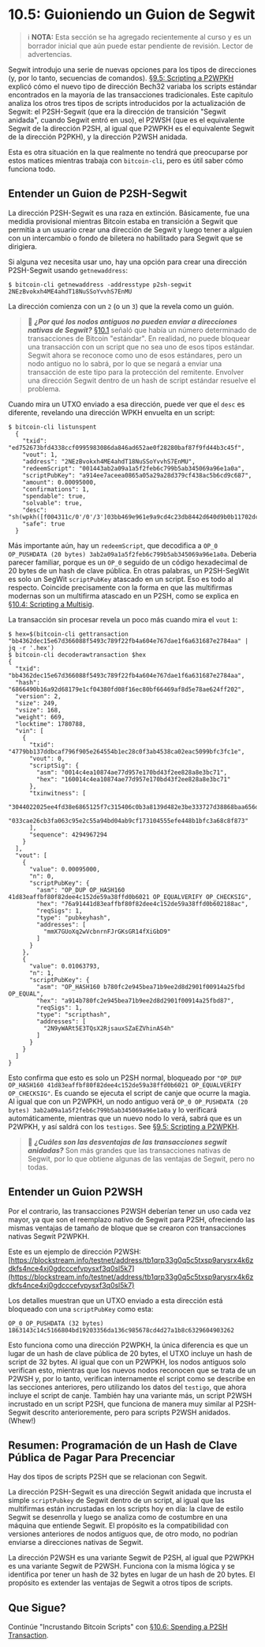 # 10.5: Guioniendo un Guion de Segwit

> :information_source: **NOTA:** Esta sección se ha agregado recientemente al curso y es un borrador inicial que aún puede estar pendiente de revisión. Lector de advertencias.

Segwit introdujo una serie de nuevas opciones para los tipos de direcciones (y, por lo tanto, secuencias de comandos). [§9.5: Scripting a P2WPKH](09_5_Scripting_a_P2WPKH.md) explicó cómo el nuevo tipo de dirección Bech32 variaba los scripts estándar encontrados en la mayoría de las transacciones tradicionales. Este capitulo analiza los otros tres tipos de scripts introducidos por la actualización de Segwit: el P2SH-Segwit (que era la dirección de transición "Segwit anidada", cuando Segwit entró en uso), el P2WSH (que es el equivalente Segwit de la dirección P2SH, al igual que P2WPKH es el equivalente Segwit de la dirección P2PKH), y la dirección P2WSH anidada.

Esta es otra situación en la que realmente no tendrá que preocuparse por estos matices mientras trabaja con `bitcoin-cli`, pero es útil saber cómo funciona todo.

## Entender un Guion de P2SH-Segwit

La dirección P2SH-Segwit es una raza en extinción. Básicamente, fue una medidia provisional mientras Bitcoin estaba en transición a Segwit que permitía a un usuario crear una dirección de Segwit y luego tener a alguien con un intercambio o fondo de biletera no habilitado para Segwit que se dirigiera. 

Si alguna vez necesita usar uno, hay una opción para crear una dirección P2SH-Segwit usando `getnewaddress`:
```
$ bitcoin-cli getnewaddress -addresstype p2sh-segwit
2NEzBvokxh4ME4ahdT18NuSSoYvvhS7EnMU
```
La dirección comienza con un `2` (o un `3`) que la revela como un guión.

> :book: ***¿Por qué los nodos antiguos no pueden enviar a direcciones nativas de Segwit?*** [§10.1](10_1_Understanding_the_Foundation_of_P2SH.md) señaló que había un número determinado de transacciones de Bitcoin "estándar". En realidad, no puede bloquear una transacción con un script que no sea uno de esos tipos estándar. Segwit ahora se reconoce como uno de esos estándares, pero un nodo antiguo no lo sabrá, por lo que se negará a enviar una transacción de este tipo para la protección del remitente. Envolver una dirección Segwit dentro de un hash de script estándar resuelve el problema.

Cuando mira un UTXO enviado a esa dirección, puede ver que el `desc` es diferente, revelando una dirección WPKH envuelta en un script:
```
$ bitcoin-cli listunspent
  {
    "txid": "ed752673bfd4338ccf0995983086da846ad652ae0f28280baf87f9fd44b3c45f",
    "vout": 1,
    "address": "2NEzBvokxh4ME4ahdT18NuSSoYvvhS7EnMU",
    "redeemScript": "001443ab2a09a1a5f2feb6c799b5ab345069a96e1a0a",
    "scriptPubKey": "a914ee7aceea0865a05a29a28d379cf438ac5b6cd9c687",
    "amount": 0.00095000,
    "confirmations": 1,
    "spendable": true,
    "solvable": true,
    "desc": "sh(wpkh([f004311c/0'/0'/3']03bb469e961e9a9cd4c23db8442d640d9b0b11702dc0126462ac9eb88b64a4dd48))#p29e839h",
    "safe": true
  }
```
Más importante aún, hay un `redeemScript`, que decodifica a `OP_0 OP_PUSHDATA (20 bytes) 3ab2a09a1a5f2feb6c799b5ab345069a96e1a0a`. Deberia parecer familiar, porque es un `OP_0` seguido de un código hexadecimal de 20 bytes de un hash de clave pública. En otras palabras, un P2SH-SegWit es solo un SegWit `scriptPubKey` atascado en un script. Eso es todo al respecto. Coincide precisamente con la forma en que las multifirmas modernas son un multifirma atascado en un P2SH, como se explica en [§10.4: Scripting a Multisig](10_4_Scripting_a_Multisig.md).

La transacción sin procesar revela un poco más cuando mira el `vout` `1`:
```
$ hex=$(bitcoin-cli gettransaction "bb4362dec15e67d366088f5493c789f22fb4a604e767dae1f6a631687e2784aa" | jq -r '.hex')
$ bitcoin-cli decoderawtransaction $hex
{
  "txid": "bb4362dec15e67d366088f5493c789f22fb4a604e767dae1f6a631687e2784aa",
  "hash": "6866490b16a92d68179e1cf04380fd08f16ec80bf66469af8d5e78ae624ff202",
  "version": 2,
  "size": 249,
  "vsize": 168,
  "weight": 669,
  "locktime": 1780788,
  "vin": [
    {
      "txid": "4779bb137ddbcaf796f905e264554b1ec28c0f3ab4538ca02eac5099bfc3fc1e",
      "vout": 0,
      "scriptSig": {
        "asm": "0014c4ea10874ae77d957e170bd43f2ee828a8e3bc71",
        "hex": "160014c4ea10874ae77d957e170bd43f2ee828a8e3bc71"
      },
      "txinwitness": [
        "3044022025ee4fd38e6865125f7c315406c0b3a8139d482e3be333727d38868baa656d3d02204b35d9b5812cb85894541da611d5cec14c374ae7a7b8ba14bb44495747b5715301",
        "033cae26cb3fa063c95e2c55a94bd04ab9cf173104555efe448b1bfc3a68c8f873"
      ],
      "sequence": 4294967294
    }
  ],
  "vout": [
    {
      "value": 0.00095000,
      "n": 0,
      "scriptPubKey": {
        "asm": "OP_DUP OP_HASH160 41d83eaffbf80f82dee4c152de59a38ffd0b6021 OP_EQUALVERIFY OP_CHECKSIG",
        "hex": "76a91441d83eaffbf80f82dee4c152de59a38ffd0b602188ac",
        "reqSigs": 1,
        "type": "pubkeyhash",
        "addresses": [
          "mmX7GUoXq2wVcbnrnFJrGKsGR14fXiGbD9"
        ]
      }
    },
    {
      "value": 0.01063793,
      "n": 1,
      "scriptPubKey": {
        "asm": "OP_HASH160 b780fc2e945bea71b9ee2d8d2901f00914a25fbd OP_EQUAL",
        "hex": "a914b780fc2e945bea71b9ee2d8d2901f00914a25fbd87",
        "reqSigs": 1,
        "type": "scripthash",
        "addresses": [
          "2N9yWARt5E3TQsX2RjsauxSZaEZVhinAS4h"
        ]
      }
    }
  ]
}
```
Esto confirma que esto es solo un P2SH normal, bloqueado por `"OP_DUP OP_HASH160 41d83eaffbf80f82dee4c152de59a38ffd0b6021 OP_EQUALVERIFY OP_CHECKSIG"`. Es cuando se ejecuta el script de canje que ocurre la magia. Al igual que con un P2WPKH, un nodo antiguo verá `OP_0 OP_PUSHDATA (20 bytes) 3ab2a09a1a5f2feb6c799b5ab345069a96e1a0a` y lo verificará automáticamente, mientras que un nuevo nodo lo verá, sabrá que es un P2WPKH, y así saldrá con los `testigos`. See [§9.5: Scripting a P2WPKH](09_5_Scripting_a_P2WPKH.md).

> :book: ***¿Cuáles son las desventajas de las transacciones segwit anidadas?*** Son más grandes que las transacciones nativas de Segwit, por lo que obtiene algunas de las ventajas de Segwit, pero no todas.

## Entender un Guion P2WSH

Por el contrario, las transacciones P2WSH deberían tener un uso cada vez mayor, ya que son el reemplazo nativo de Segwit para P2SH, ofreciendo las mismas ventajas de tamaño de bloque que se crearon con transacciones nativas Segwit P2WPKH.

Este es un ejemplo de dirección P2WSH:
[https://blockstream.info/testnet/address/tb1qrp33g0q5c5txsp9arysrx4k6zdkfs4nce4xj0gdcccefvpysxf3q0sl5k7](https://blockstream.info/testnet/address/tb1qrp33g0q5c5txsp9arysrx4k6zdkfs4nce4xj0gdcccefvpysxf3q0sl5k7)

Los detalles muestran que un UTXO enviado a esta dirección está bloqueado con una `scriptPubKey` como esta:
```
OP_0 OP_PUSHDATA (32 bytes) 1863143c14c5166804bd19203356da136c985678cd4d27a1b8c6329604903262
```
Esto funciona como una dirección P2WPKH, la única diferencia es que un lugar de un hash de clave pública de 20 bytes, el UTXO incluye un hash de script de 32 bytes. Al igual que con un P2WPKH, los nodos antiguos solo verifican esto, mientras que los nuevos nodos reconocen que se trata de un P2WSH y, por lo tanto, verifican internamente el script como se describe en las secciones anteriores, pero utilizando los datos del `testigo`, que ahora incluye el script de canje.
También hay una variante más, un script P2WSH incrustado en un script P2SH, que funciona de manera muy similar al P2SH-Segwit descrito anterioremente, pero para scripts P2WSH anidados. (Whew!)

## Resumen: Programación de un Hash de Clave Pública de Pagar Para Precenciar

Hay dos tipos de scripts P2SH que se relacionan con Segwit. 

La dirección P2SH-Segwit es una dirección Segwit anidada que incrusta el simple `scriptPubkey` de Segwit dentro de un script, al igual que las multifirmas están incrustadas en los scripts hoy en día: la clave de estilo Segwit se desenrolla y luego se analiza como de costumbre en una máquina que entiende Segwit. El propósito es la compatibilidad con versiones anteriores de nodos antiguos que, de otro modo, no podrían enviarse a direcciones nativas de Segwit.

La dirección P2WSH es una variante Segwit de P2SH, al igual que P2WPKH es una variante Segwit de P2WSH. Funciona con la misma lógica y se identifica por tener un hash de 32 bytes en lugar de un hash de 20 bytes. El propósito es extender las ventajas de Segwit a otros tipos de scripts.

## Que Sigue?

Continúe "Incrustando Bitcoin Scripts" con [§10.6: Spending a P2SH Transaction](10_6_Spending_a_P2SH_Transaction.md).
